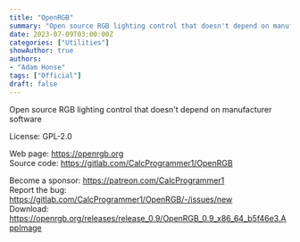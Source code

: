 ```yaml
---
title: "OpenRGB"
summary: "Open source RGB lighting control that doesn't depend on manufacturer software"
date: 2023-07-09T03:00:00Z
categories: ["Utilities"]
showAuthor: true
authors:
- "Adam Honse"
tags: ["Official"]
draft: false
---
```


Open source RGB lighting control that doesn't depend on manufacturer software

License: GPL-2.0

Web page: <https://openrgb.org>  
Source code: <https://gitlab.com/CalcProgrammer1/OpenRGB>

Become a sponsor: <https://patreon.com/CalcProgrammer1>  
Report the bug: <https://gitlab.com/CalcProgrammer1/OpenRGB/-/issues/new>  
Download: <https://openrgb.org/releases/release_0.9/OpenRGB_0.9_x86_64_b5f46e3.AppImage>
